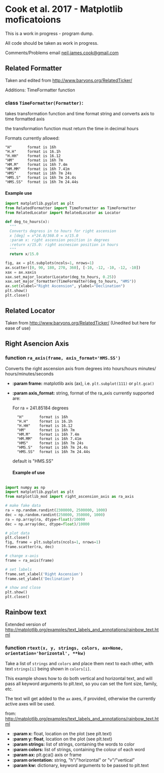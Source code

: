 # Cook et al. 2017 - Matplotlib moficatoions

This is a work in progress - program dump.

All code should be taken as work in progress.

Comments/Problems email neil.james.cook@gmail.com

## Related Formatter

Taken and edited from http://www.baryons.org/RelatedTicker/

Additions: TimeFormatter function

### class ```TimeFormatter(Formatter)```:
  
takes transformation function and time format string and converts
axis to time formatted axis

the transformation function must return the time in decimal hours

Formats currently allowed:

    "H"       format is 16h
    "H.H"     format is 16.1h
    "H.HH"    format is 16.12
    "HM"      format is 16h 7m
    "HM.M"    format is 16h 7.4m
    "HM.MM"   format is 16h 7.41m
    "HMS"     format is 16h 7m 24s
    "HMS.S"   format is 16h 7m 24.4s
    "HMS.SS"  format is 16h 7m 24.44s

  #### Example use
  ```python
  import matplotlib.pyplot as plt
  from RelatedFormatter import TimeFormatter as TimeFormatter
  from RelatedLocator import RelatedLocator as Locator

  def deg_to_hours(x):
    """
    Converts degress in to hours for right ascension
    x [deg] = x*24.0/360.0 = x/15.0
    :param x: right ascension position in degrees
    :return x/15.0: right ascnesion position in hours
    """
    return x/15.0

  fig, ax = plt.subplots(ncols=1, nrows=1)
  ax.scatter([0, 90, 180, 270, 360], [-10, -12, -10, -12, -10])
  xax = ax.xaxis
  xax.set_major_locator(Locator(deg_to_hours, 0.25))
  xax.set_major_formatter(TimeFormatter(deg_to_hours, "HMS"))
  ax.set(xlabel="Right Ascension", ylabel="Declination")
  plt.show()
  plt.close()
 ```
  ## Related Locator
  
  Taken from http://www.baryons.org/RelatedTicker/   (Unedited but here for ease of use)
  
  
  ## Right Asencion Axis
  
  ### function ```ra_axis(frame, axis_format='HMS.SS')```
  
Converts the right ascension axis from degrees into hours/hours minutes/ hours/minutes/seconds
    
* __:param frame:__ matplotlib axis (ax), i.e. ```plt.subplot(111)``` or  ```plt.gca()```
* __:param axis_format:__ string, format of the ra_axis currently supported are:
    
    For ra = 241.85184 degrees
    
        "H"       format is 16h
        "H.H"     format is 16.1h
        "H.HH"    format is 16.12
        "HM"      format is 16h 7m
        "HM.M"    format is 16h 7.4m
        "HM.MM"   format is 16h 7.41m
        "HMS"     format is 16h 7m 24s
        "HMS.S"   format is 16h 7m 24.4s
        "HMS.SS"  format is 16h 7m 24.44s
       
    default is "HMS.SS"

  #### Example of use
  
```python

import numpy as np
import matplotlib.pyplot as plt
from matplotlib_mod import right_ascension_axis as ra_axis

# make fake data
ra = np.random.randint(2300000, 2500000, 1000)
dec = np.random.randint(250000, 350000, 1000)
ra = np.array(ra, dtype=float)/10000
dec = np.array(dec, dtype=float)/10000

# plot data
plt.close()
fig, frame = plt.subplots(ncols=1, nrows=1)
frame.scatter(ra, dec)

# change x-axis
frame = ra_axis(frame)

# set labels
frame.set_xlabel('Right Ascension')
frame.set_ylabel('Declination')

# show and close
plt.show()
plt.close()
```
  
## Rainbow text
  
Extended version of http://matplotlib.org/examples/text_labels_and_annotations/rainbow_text.html
  
### function ```rtext(x, y, strings, colors, ax=None, orientation='horizontal', **kw)```
  
Take a list of ``strings`` and ``colors`` and place them next to each other, with text ```strings[i]``` being shown in ```colors[i]```.

This example shows how to do both vertical and horizontal text, and will pass all keyword arguments to plt.text, so you can set the font size, family, etc.

The text will get added to the ```ax``` axes, if provided, otherwise the currently active axes will be used.

from: http://matplotlib.org/examples/text_labels_and_annotations/rainbow_text.html
      
* __:param x:__ float, location on the plot (see plt.text)
* __:param y: float__, location on the plot (see plt.text)
* __:param strings:__ list of strings, containing the words to color
* __:param colors:__ list of strings, containing the colour of each word
* __:param ax:__ plt.gca() axis or frame
* __:param orientation:__ string, "h"/"horizontal" or "v"/"vertical"
* __:param kw:__ dictionary, keyword arguments to be passed to plt.text

    
